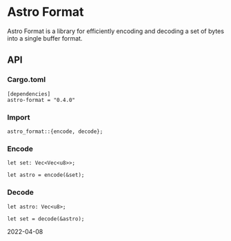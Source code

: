 # Astro Format

Astro Format is a library for efficiently encoding and decoding a set of bytes into a single buffer format.

## API

### Cargo.toml

```
[dependencies]
astro-format = "0.4.0"
```

### Import

```
astro_format::{encode, decode};
```

### Encode

```
let set: Vec<Vec<u8>>;

let astro = encode(&set);
```

### Decode

```
let astro: Vec<u8>;

let set = decode(&astro);
```

2022-04-08
